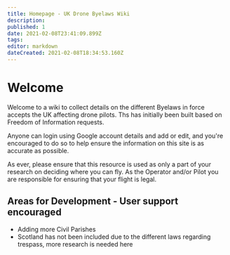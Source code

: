 ```yaml
---
title: Homepage - UK Drone Byelaws Wiki
description: 
published: 1
date: 2021-02-08T23:41:09.899Z
tags: 
editor: markdown
dateCreated: 2021-02-08T18:34:53.160Z
---
```


# Welcome
Welcome to a wiki to collect details on the different Byelaws in force accepts the UK affecting drone pilots. Ths has initially been built based on Freedom of Information requests.

Anyone can login using Google account details and add or edit, and you're encouraged to do so to help ensure the information on this site is as accurate as possible.

As ever, please ensure that this resource is used as only a part of your research on deciding where you can fly. As the Operator and/or Pilot you are responsible for ensuring that your flight is legal.

## Areas for Development - User support encouraged
- Adding more Civil Parishes
- Scotland has not been included due to the different laws regarding trespass, more research is needed here